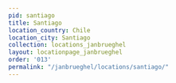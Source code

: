```yaml
---
pid: santiago
title: Santiago
location_country: Chile
location_city: Santiago
collection: locations_janbrueghel
layout: locationpage_janbrueghel
order: '013'
permalink: "/janbrueghel/locations/santiago/"
---
```

